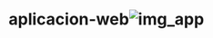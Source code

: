 # aplicacion-web![img_app](https://user-images.githubusercontent.com/93799187/206477501-699affbd-54ce-4637-96fb-967d9607d6d8.png)
